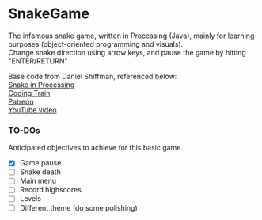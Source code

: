 # SnakeGame
The infamous snake game, written in Processing (Java), mainly for learning purposes (object-oriented programming and visuals).  
Change snake direction using arrow keys, and pause the game by hitting "ENTER/RETURN"

Base code from Daniel Shiffman, referenced below:  
[Snake in Processing](https://github.com/CodingTrain/Rainbow-Code/tree/master/challenges/CC_03_Snake_game)  
[Coding Train](http://codingtra.in)  
[Patreon](http://patreon.com/codingtrain)  
[YouTube video](https://youtu.be/AaGK-fj-BAM)

### TO-DOs
Anticipated objectives to achieve for this basic game.

- [x] Game pause
- [ ] Snake death
- [ ] Main menu
- [ ] Record highscores
- [ ] Levels
- [ ] Different theme (do some polishing)
